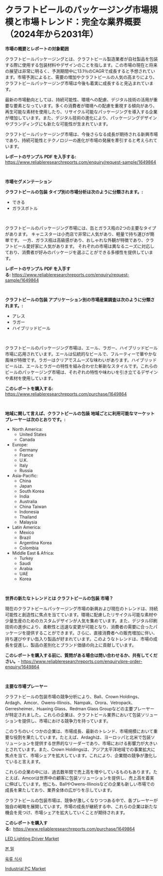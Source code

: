 <p><h1>クラフトビールのパッケージング市場規模と市場トレンド：完全な業界概要（2024年から2031年）</h1></p><p><strong>市場の概要とレポートの対象範囲</strong></p>
<p><p>クラフトビールパッケージングとは、クラフトビール製造業者が自社製品を包装する際に使用する包装材料やデザインのことを指します。この市場の現在と将来の展望は非常に明るく、予測期間中に13.1％のCAGRで成長すると予想されています。市場予測によると、需要の増加やクラフトビールの人気の高まりにより、クラフトビールパッケージング市場は今後も着実に成長すると見込まれています。</p><p>最新の市場動向としては、持続可能性、環境への配慮、デジタル技術の活用が重要な要素となっています。多くの消費者が環境への配慮を重視する傾向があり、再生可能な素材を使用したり、リサイクル可能なパッケージングを導入する企業が増加しています。また、デジタル技術の進化により、パッケージングデザインやブランディングにも新たな可能性が生まれています。</p><p>クラフトビールパッケージング市場は、今後さらなる成長が期待される新興市場であり、持続可能性とテクノロジーの進化が市場の発展を牽引すると考えられています。</p></p>
<p><strong>レポートのサンプル PDF を入手する:</strong> <a href="https://www.reliableresearchreports.com/enquiry/request-sample/1649864">https://www.reliableresearchreports.com/enquiry/request-sample/1649864</a></p>
<p>&nbsp;</p>
<p><strong>市場セグメンテーション</strong></p>
<p><strong>クラフトビールの包装 タイプ別の市場分析は次のように分類されます。:</strong></p>
<p><ul><li>できる</li><li>ガラスボトル</li></ul></p>
<p>&nbsp;</p>
<p><p>クラフトビールのパッケージング市場には、缶とガラス瓶の2つの主要なタイプがあります。 キャニスターは小売店で非常に人気があり、軽量で持ち運びが簡単です。 一方、ガラス瓶は高級感があり、おしゃれな外観が特徴であり、クラフトビール愛好家に人気があります。 それぞれの市場は異なるニーズに対応しており、消費者が好みのパッケージを選ぶことができる多様性を提供しています。</p></p>
<p><strong>レポートのサンプル PDF を入手する:</strong>&nbsp;<a href="https://www.reliableresearchreports.com/enquiry/request-sample/1649864">https://www.reliableresearchreports.com/enquiry/request-sample/1649864</a></p>
<p>&nbsp;</p>
<p><strong> クラフトビールの包装 アプリケーション別の市場産業調査は次のように分類されます。:</strong></p>
<p><ul><li>アレス</li><li>ラガー</li><li>ハイブリッドビール</li></ul></p>
<p>&nbsp;</p>
<p><p>クラフトビールのパッケージング市場は、エール、ラガー、ハイブリッドビール市場に応用されています。エールは伝統的なビールで、フルーティーで華やかな風味が特徴です。ラガーはクリアでスムーズな味わいがあります。ハイブリッドビールは、エールとラガーの特性を組み合わせた斬新なスタイルです。これらのビールのパッケージング市場は、それぞれの特性や味わいを引き立てるデザインや素材を使用しています。</p></p>
<p><strong>このレポートを購入する:</strong>&nbsp; <a href="https://www.reliableresearchreports.com/purchase/1649864">https://www.reliableresearchreports.com/purchase/1649864</a></p>
<p>&nbsp;</p>
<p><strong>地域に関して言えば、クラフトビールの包装 地域ごとに利用可能なマーケットプレーヤーは次のとおりです。:</strong></p>
<p><ul>
    <li>
        North America:
        <ul>
            <li>United States</li>
            <li>Canada</li>
        </ul>
    </li>
    <li>
        Europe:
        <ul>
            <li>Germany</li>
            <li>France</li>
            <li>U.K.</li>
            <li>Italy</li>
            <li>Russia</li>
        </ul>
    </li>
    <li>
        Asia-Pacific:
        <ul>
            <li>China</li>
            <li>Japan</li>
            <li>South Korea</li>
            <li>India</li>
            <li>Australia</li>
            <li>China Taiwan</li>
            <li>Indonesia</li>
            <li>Thailand</li>
            <li>Malaysia</li>
        </ul>
    </li>
    <li>
        Latin America:
        <ul>
            <li>Mexico</li>
            <li>Brazil</li>
            <li>Argentina Korea</li>
            <li>Colombia</li>
        </ul>
    </li>
    <li>
        Middle East & Africa:
        <ul>
            <li>Turkey</li>
            <li>Saudi</li>
            <li>Arabia</li>
            <li>UAE</li>
            <li>Korea</li>
        </ul>
    </li>
    </ul></p>
<p>&nbsp;</p>
<p><strong>世界の新たなトレンドとは クラフトビールの包装 市場？</strong></p>
<p><p>現在のクラフトビールパッケージング市場の新興および現在のトレンドは、持続可能性と創造性に焦点を当てています。環境に配慮したリサイクル可能な素材や少量生産のためのカスタムデザインが人気を集めています。また、デジタル印刷技術の進歩により、柔軟性と迅速な変更が可能となり、消費者の需要に合ったパッケージを提供することができます。さらに、直接消費者への販売増加に伴い、持ち運びやすい缶入り製品が好まれています。このようなトレンドは、市場の成長を促進し、製品の差別化とブランド価値の向上に貢献しています。</p></p>
<p><strong>このレポートを購入する前に、質問がある場合は問い合わせるか、共有してください。</strong>- <a href="https://www.reliableresearchreports.com/enquiry/pre-order-enquiry/1649864">https://www.reliableresearchreports.com/enquiry/pre-order-enquiry/1649864</a></p>
<p>&nbsp;</p>
<p><strong>主要な市場プレーヤー</strong></p>
<p><p>クラフトビールの包装市場の競争分析により、Ball、Crown Holdings、Ardagh、Amcor、Owens-Illinois、Nampak、Orora、Vetropack、Gerresheimer、Huaxing Glass、Redman Glass Groupなどの主要プレーヤーが特定されました。これらの企業は、クラフトビール業界において包装ソリューションを提供し、市場における競争力を持っています。</p><p>このうちのいくつかの企業は、市場成長、最新のトレンド、市場規模において重要な役割を果たしています。たとえば、Ardaghは、ヨーロッパと北米で包装ソリューションを提供する世界的なリーダーであり、市場における影響力が大きいとされています。また、Crown Holdingsは、アジア太平洋地域での事業拡大に焦点を当て、市場シェアを拡大しています。これにより、企業間の競争が激化していると言えます。</p><p>これらの企業の中には、過去数年間で売上高を増やしているものもあります。たとえば、Amcorは世界中の顧客に包装ソリューションを提供し、売上高を着実に伸ばしています。他にも、BallやOwens-Illinoisなどの企業も新しい市場での成長を果たしており、業界全体の広がりを示しています。</p><p>クラフトビールの包装市場は、競争が激しくなりつつある中で、各プレーヤーが独自の戦略を展開しています。市場の成長が継続する中、これらの企業は新たな機会を見つけ、市場シェアを拡大していくことが期待されます。</p></p>
<p><strong>このレポートを購入する:</strong>&nbsp;&nbsp;<a href="https://www.reliableresearchreports.com/purchase/1649864">https://www.reliableresearchreports.com/purchase/1649864</a></p>
<p><p><a href="https://github.com/JameTravis/Market-Research-Report-List-4/blob/main/led-lighting-driver-market.md">LED Lighting Driver Market</a></p><p><a href="https://github.com/fernandotryO5lson96765/Market-Research-Report-List-1/blob/main/24402049182.md">본 밀</a></p><p><a href="https://github.com/CliftonFisher9067/Market-Research-Report-List-1/blob/main/75837679181.md">육류 식사</a></p><p><a href="https://github.com/vimar16th/Market-Research-Report-List-3/blob/main/industrial-pc-market.md">Industrial PC Market</a></p></p>
